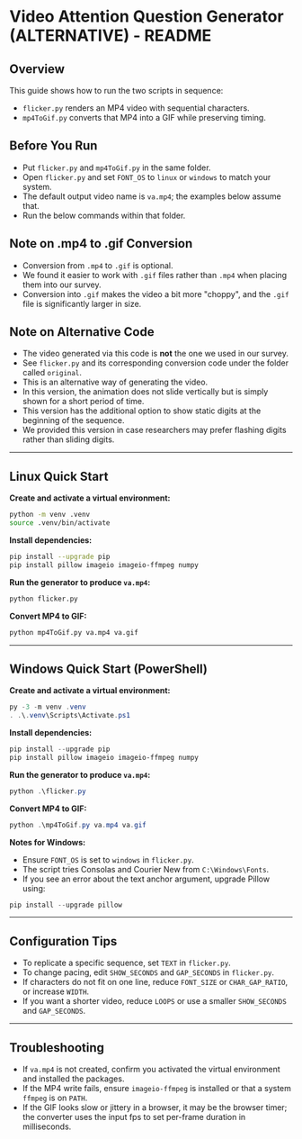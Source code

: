 # Video Attention Question Generator (ALTERNATIVE) - README

## Overview

This guide shows how to run the two scripts in sequence:

- `flicker.py` renders an MP4 video with sequential characters.
- `mp4ToGif.py` converts that MP4 into a GIF while preserving timing.

## Before You Run

- Put `flicker.py` and `mp4ToGif.py` in the same folder.
- Open `flicker.py` and set `FONT_OS` to `linux` or `windows` to match your system.
- The default output video name is `va.mp4`; the examples below assume that.
- Run the below commands within that folder.

## Note on .mp4 to .gif Conversion

- Conversion from `.mp4` to `.gif` is optional.
- We found it easier to work with `.gif` files rather than `.mp4` when placing them into our survey.
- Conversion into `.gif` makes the video a bit more "choppy", and the `.gif` file is significantly larger in size.

## Note on Alternative Code

- The video generated via this code is **not** the one we used in our survey.
- See `flicker.py` and its corresponding conversion code under the folder called `original`.
- This is an alternative way of generating the video.
- In this version, the animation does not slide vertically but is simply shown for a short period of time.
- This version has the additional option to show static digits at the beginning of the sequence.
- We provided this version in case researchers may prefer flashing digits rather than sliding digits.

---

## Linux Quick Start

**Create and activate a virtual environment:**

```bash
python -m venv .venv
source .venv/bin/activate
```

**Install dependencies:**

```bash
pip install --upgrade pip
pip install pillow imageio imageio-ffmpeg numpy
```

**Run the generator to produce `va.mp4`:**

```bash
python flicker.py
```

**Convert MP4 to GIF:**

```bash
python mp4ToGif.py va.mp4 va.gif
```

---

## Windows Quick Start (PowerShell)

**Create and activate a virtual environment:**

```powershell
py -3 -m venv .venv
. .\.venv\Scripts\Activate.ps1
```

**Install dependencies:**

```powershell
pip install --upgrade pip
pip install pillow imageio imageio-ffmpeg numpy
```

**Run the generator to produce `va.mp4`:**

```powershell
python .\flicker.py
```

**Convert MP4 to GIF:**

```powershell
python .\mp4ToGif.py va.mp4 va.gif
```

**Notes for Windows:**

- Ensure `FONT_OS` is set to `windows` in `flicker.py`.
- The script tries Consolas and Courier New from `C:\Windows\Fonts`.
- If you see an error about the text anchor argument, upgrade Pillow using:

```powershell
pip install --upgrade pillow
```

---

## Configuration Tips

- To replicate a specific sequence, set `TEXT` in `flicker.py`.
- To change pacing, edit `SHOW_SECONDS` and `GAP_SECONDS` in `flicker.py`.
- If characters do not fit on one line, reduce `FONT_SIZE` or `CHAR_GAP_RATIO`, or increase `WIDTH`.
- If you want a shorter video, reduce `LOOPS` or use a smaller `SHOW_SECONDS` and `GAP_SECONDS`.

---

## Troubleshooting

- If `va.mp4` is not created, confirm you activated the virtual environment and installed the packages.
- If the MP4 write fails, ensure `imageio-ffmpeg` is installed or that a system `ffmpeg` is on `PATH`.
- If the GIF looks slow or jittery in a browser, it may be the browser timer; the converter uses the input fps to set per-frame duration in milliseconds.

